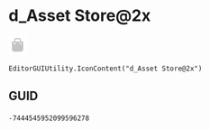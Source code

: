 # d_Asset Store@2x
![](/img/d_Asset%20Store@2x.png)

``` CSharp
EditorGUIUtility.IconContent("d_Asset Store@2x")
```
## GUID
```
-7444545952099596278
```
